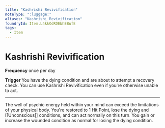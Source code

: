 ```yaml
---
title: "Kashrishi Revivification"
noteType: ":luggage:"
aliases: "Kashrishi Revivification"
foundryId: Item.L4kkOdRDEbhEBufE
tags:
  - Item
---
```


# Kashrishi Revivification

**Frequency** once per day

**Trigger** You have the dying condition and are about to attempt a recovery check. You can use Kashrishi Revivification even if you're otherwise unable to act.

* * *

The well of psychic energy held within your mind can exceed the limitations of your physical body. You're restored to 1 Hit Point, lose the dying and [[Unconscious]] conditions, and can act normally on this turn. You gain or increase the wounded condition as normal for losing the dying condition.
